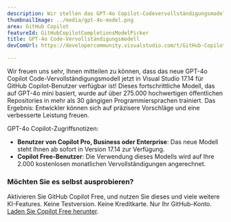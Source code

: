 ```yaml
---
description: Wir stellen das GPT-4o Copilot-Codevervollständigungsmodell vor, um Ihnen qualitativ hochwertigere Vervollständigungen zu ermöglichen.
thumbnailImage: ../media/gpt-4o-model.png
area: GitHub Copilot
featureId: GitHubCopilotCompletionsModelPicker
title: GPT-4o Code-Vervollständigungsmodell
devComUrl: https://developercommunity.visualstudio.com/t/GitHub-Copilot-Lags-Behind-GPT-4o-in-Dev/10725256

---
```



Wir freuen uns sehr, Ihnen mitteilen zu können, dass das neue GPT-4o Copilot Code-Vervollständigungsmodell jetzt in Visual Studio 17.14 für GitHub Copilot-Benutzer verfügbar ist! Dieses fortschrittliche Modell, das auf GPT-4o mini basiert, wurde auf über 275.000 hochwertigen öffentlichen Repositories in mehr als 30 gängigen Programmiersprachen trainiert. Das Ergebnis: Entwickler können sich auf präzisere Vorschläge und eine verbesserte Leistung freuen.

GPT-4o Copilot-Zugriffsnotizen:

- **Benutzer von Copilot Pro, Business oder Enterprise**: Das neue Modell steht Ihnen ab sofort in Version 17.14 zur Verfügung.
- **Copilot Free-Benutzer**: Die Verwendung dieses Modells wird auf Ihre 2.000 kostenlosen monatlichen Vervollständigungen angerechnet.

### Möchten Sie es selbst ausprobieren?
Aktivieren Sie GitHub Copilot Free, und nutzen Sie dieses und viele weitere KI-Features.
 Keine Testversion. Keine Kreditkarte. Nur Ihr GitHub-Konto. [Laden Sie Copilot Free herunter](https://github.com/settings/copilot).
